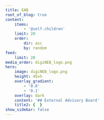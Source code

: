 ```yaml
---
title: EAB
root_of_blog: true
content:
    items:
        - '@self.children'
    limit: 20
    order:
        dir: asc
        by: random
feed:
    limit: 20
media_order: digiNEB_logo.png
hero:
    image: digiNEB_logo.png
    height: 45vh
    overlay_gradient:
        - '0.8'
        - '0.1'
    overlay: dark
    content: '## External Advisory Board'
    title2: {  }
show_sidebar: false
---
```


